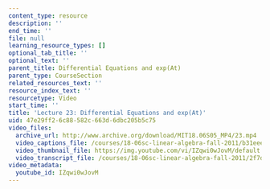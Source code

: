 ```yaml
---
content_type: resource
description: ''
end_time: ''
file: null
learning_resource_types: []
optional_tab_title: ''
optional_text: ''
parent_title: Differential Equations and exp(At)
parent_type: CourseSection
related_resources_text: ''
resource_index_text: ''
resourcetype: Video
start_time: ''
title: 'Lecture 23: Differential Equations and exp(At)'
uid: 47e29ff2-6c88-582c-663d-6dbc205b5c75
video_files:
  archive_url: http://www.archive.org/download/MIT18.06S05_MP4/23.mp4
  video_captions_file: /courses/18-06sc-linear-algebra-fall-2011/b31eeed850085d9c865da4c8dc6858c8_IZqwi0wJovM.vtt
  video_thumbnail_file: https://img.youtube.com/vi/IZqwi0wJovM/default.jpg
  video_transcript_file: /courses/18-06sc-linear-algebra-fall-2011/2f7dd57cfc78b436934383c9673c73b1_IZqwi0wJovM.pdf
video_metadata:
  youtube_id: IZqwi0wJovM
---
```

